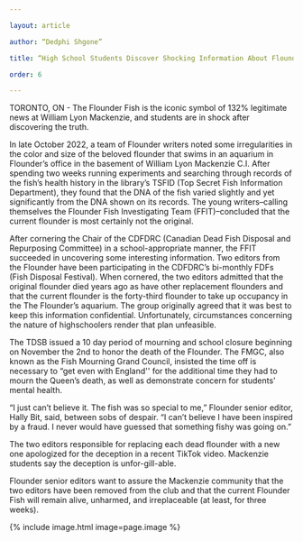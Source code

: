 ```yaml
---

layout: article

author: “Dedphi Shgone”

title: “High School Students Discover Shocking Information About Flounder Fish”

order: 6

---
```



TORONTO, ON - The Flounder Fish is the iconic symbol of 132% legitimate news at William Lyon Mackenzie, and students are in shock after discovering the truth.


In late October 2022,  a team of Flounder writers noted some irregularities in the color and size of the beloved flounder that swims in an aquarium in Flounder’s office in the basement of William Lyon Mackenzie C.I. After spending two weeks running experiments and searching through records of the fish’s health history in the library’s TSFID (Top Secret Fish Information Department), they found that the DNA of the fish varied slightly and yet significantly from the DNA shown on its records. The young writers–calling themselves the Flounder Fish Investigating Team (FFIT)–concluded that the current flounder is most certainly not the original.


After cornering the Chair of the CDFDRC (Canadian Dead Fish Disposal and Repurposing Committee) in a school-appropriate manner, the FFIT succeeded in uncovering some interesting information. Two editors from the Flounder have been participating in the CDFDRC’s bi-monthly FDFs (Fish Disposal Festival). When cornered, the two editors admitted that the original flounder died years ago as have other replacement flounders and that the current flounder is the forty-third flounder to take up occupancy in the The Flounder’s aquarium. The group originally agreed that it was best to keep this information confidential. Unfortunately, circumstances concerning the nature of highschoolers render that plan unfeasible.


The TDSB issued a 10 day period of mourning and school closure beginning on November the 2nd to honor the death of the Flounder. The FMGC, also known as the Fish Mourning Grand Council, insisted the time off is necessary to “get even with England'' for the additional time they had to mourn the Queen’s death, as well as demonstrate concern for students' mental health.


“I just can’t believe it. The fish was so special to me,” Flounder senior editor, Hally Bit, said, between sobs of despair. “I can’t believe I have been inspired by a fraud.  I never would have guessed that something fishy was going on.”


The two editors responsible for replacing each dead flounder with a new one apologized for the deception in a recent TikTok video.  Mackenzie students say the deception is unfor-gill-able.


Flounder senior editors want to assure the Mackenzie community that the two editors have been removed from the club and that the current Flounder Fish will remain alive, unharmed, and irreplaceable (at least, for three weeks).

{% include image.html image=page.image %}
